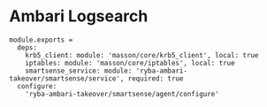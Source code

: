 
# Ambari Logsearch

    module.exports =
      deps:
        krb5_client: module: 'masson/core/krb5_client', local: true
        iptables: module: 'masson/core/iptables', local: true
        smartsense_service: module: 'ryba-ambari-takeover/smartsense/service', required: true
      configure:
        'ryba-ambari-takeover/smartsense/agent/configure'

[Ambari-server]: http://ambari.apache.org
